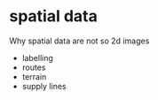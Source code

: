 # spatial data

Why spatial data are not so 2d images

* labelling
* routes
* terrain
* supply lines
